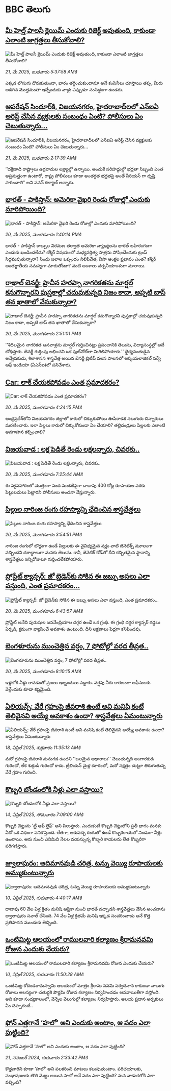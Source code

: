 # BBC తెలుగు## [మీ హెల్త్ పాలసీ క్లెయిమ్ ఎందుకు రిజెక్ట్ అవుతుంది, కాకుండా ఎలాంటి జాగ్రత్తలు తీసుకోవాలి?](https://www.bbc.com/telugu/articles/c1kvvp44mj2o?at_campaign=githubrss)![మీ హెల్త్ పాలసీ క్లెయిమ్ ఎందుకు రిజెక్ట్ అవుతుంది, కాకుండా ఎలాంటి జాగ్రత్తలు తీసుకోవాలి?](https://ichef.bbci.co.uk/ace/standard/240/cpsprodpb/06d5/live/e06606f0-3603-11f0-8947-7d6241f9fce9.jpg)_21, మే 2025, బుధవారం 5:37:58 AMకి_ఎక్కడ లొసుగు దొరుకుతుందా, భారం తగ్గించుకుందామా అనే కంపెనీలు చూస్తాయి తప్ప, మీరు అడిగిన మొత్తమంతా ఇచ్చేందుకు వాళ్లు ఎప్పుడూ సంసిద్ధంగా ఉండరు.## [ఆపరేషన్ సిందూర్‌కి, విజయనగరం, హైదరాబాద్‌లలో ఎన్ఐఏ అరెస్ట్ చేసిన వ్యక్తులకు సంబంధం ఏంటి? పోలీసులు ఏం చెబుతున్నారు...](https://www.bbc.com/telugu/articles/cx2xx02p4eno?at_campaign=githubrss)![ఆపరేషన్ సిందూర్‌కి, విజయనగరం, హైదరాబాద్‌లలో ఎన్ఐఏ అరెస్ట్ చేసిన వ్యక్తులకు సంబంధం ఏంటి? పోలీసులు ఏం చెబుతున్నారు...](https://ichef.bbci.co.uk/ace/standard/240/cpsprodpb/d8cb/live/92a9f520-3590-11f0-8519-3b5a01ebe413.jpg)_21, మే 2025, బుధవారం 2:17:39 AMకి_‘‘దక్షిణాది రాష్ట్రాలు ఉగ్రవాదుల లక్ష్యాల్లో ఉన్నాయి. అందుకే సరిహద్దుల్లో భద్రతా సిబ్బంది ఎంత అప్రమత్తంగా ఉంటారో, రాష్ట్ర పోలీసులు కూడా అంతర్గత భద్రతపై అంతే సీరియస్ గా దృష్టి సారించాలి" అని పవన్ కల్యాణ్ అన్నారు.## [భారత్ - పాకిస్తాన్: అమెరికా వైఖరి రెండు రోజుల్లో ఎందుకు మారిపోయింది?](https://www.bbc.com/telugu/articles/cj6r7jd5r49o?at_campaign=githubrss)![భారత్ - పాకిస్తాన్: అమెరికా వైఖరి రెండు రోజుల్లో ఎందుకు మారిపోయింది?](https://ichef.bbci.co.uk/ace/standard/240/cpsprodpb/bd26/live/7e326830-3594-11f0-8519-3b5a01ebe413.jpg)_20, మే 2025, మంగళవారం 1:40:14 PMకి_భారత్ - పాకిస్తాన్ కాల్పుల విరమణ తర్వాత అమెరికా వ్యాఖ్యలను భారత్ బహిరంగంగా ఎందుకు ఖండించలేదు? కశ్మీర్ విషయంలో మధ్యవర్తిత్వ పాత్రను పోషించేందుకు ట్రంప్ సిద్ధమవుతున్నారా? సింధు జలాల ఒప్పందం నిలిపివేత, వీసా ఆంక్షల ప్రభావం ఎంత? కశ్మీర్ అంతర్జాతీయ సమస్యగా మారుతోందా? వంటి అంశాలు చర్చనీయాంశంగా మారాయి.## [రాఖాల్‌ బెనర్జీ: ప్రాచీన హరప్పా నాగరికతను మార్షల్ కనుగొన్నారని పుస్తకాల్లో చదువుకున్నది నిజం కాదా, అప్పటి బాస్ తన ఖాతాలో వేసుకున్నారా?](https://www.bbc.com/telugu/articles/c0jzdxl1852o?at_campaign=githubrss)![రాఖాల్‌ బెనర్జీ: ప్రాచీన హరప్పా నాగరికతను మార్షల్ కనుగొన్నారని పుస్తకాల్లో చదువుకున్నది నిజం కాదా, అప్పటి బాస్ తన ఖాతాలో వేసుకున్నారా?](https://ichef.bbci.co.uk/ace/standard/240/cpsprodpb/bf48/live/5386b560-1cde-11f0-80b3-83959215671c.jpg)_20, మే 2025, మంగళవారం 2:51:01 PMకి_''శిథిలమైన నాగరికత ఆనవాళ్లను మార్షల్ గుర్తించినట్టు ప్రపంచానికి తెలుసు, విద్యాసంస్థల్లో అదే బోధిస్తారు. బెనర్జీ గుర్తింపు లభించని ఒక ఫుట్‌నోట్‌లా మిగిలిపోయారు.'' ధైర్యవంతుడైన అన్వేషకుడు, శిలాశాసన శాస్త్రవేత్త అయిన బెనర్జీ బ్రిటిష్ వలస పాలనలో ఆర్కియలాజికల్ సర్వే ఆఫ్ ఇండియా (ఏఎస్ఐ)లో పనిచేశారు.## [Car: లాక్ చేయకపోవడం ఎంత ప్రమాదకరం? ](https://www.bbc.com/telugu/articles/cdxkkg7qg85o?at_campaign=githubrss)![Car: లాక్ చేయకపోవడం ఎంత ప్రమాదకరం? ](https://ichef.bbci.co.uk/ace/standard/240/cpsprodpb/59e8/live/c4a3eca0-3592-11f0-8947-7d6241f9fce9.png)_20, మే 2025, మంగళవారం 4:24:15 PMకి_ఆంధ్రప్రదేశ్‌లోని విజయనగరం జిల్లాలో కారులో చిక్కుకుపోయి ఊపిరాడక నలుగురు చిన్నారులు మరణించారు. ఇలా పిల్లలు కారులో చిక్కుకోకుండా ఏం చేయాలి? తల్లిదండ్రులు పిల్లలకు ఎలాంటి అవగాహన కల్పించాలి?## [విజయవాడ : లక్ష పెడితే రెండు లక్షలన్నారు, చివరకు..](https://www.bbc.com/telugu/articles/cz700jqwww9o?at_campaign=githubrss)![విజయవాడ : లక్ష పెడితే రెండు లక్షలన్నారు, చివరకు..](https://ichef.bbci.co.uk/ace/standard/240/cpsprodpb/f5d4/live/2822ab40-354d-11f0-b7a7-db7402bc2830.jpg)_20, మే 2025, మంగళవారం 7:25:44 AMకి_ఈ వ్యవహారంలో మొత్తంగా వంద మందికిపైగా దాదాపు  400 కోట్ల రూపాయల వరకు పెట్టుబడులు పెట్టారని పోలీసులు అంచనా వేస్తున్నారు.## [పిల్లుల నారింజ రంగు రహస్యాన్ని ఛేదించిన శాస్త్రవేత్తలు](https://www.bbc.com/telugu/articles/ckgrr5v11zvo?at_campaign=githubrss)![పిల్లుల నారింజ రంగు రహస్యాన్ని ఛేదించిన శాస్త్రవేత్తలు](https://ichef.bbci.co.uk/ace/standard/240/cpsprodpb/280f/live/77fa4be0-3585-11f0-8947-7d6241f9fce9.jpg)_20, మే 2025, మంగళవారం 3:54:51 PMకి_నారింజ రంగులో బొద్దుగా ఉండే పిల్లులకు ఈ వైవిధ్యమైన వర్ణం వాటి జెనెటిక్స్ మూలంగా  వచ్చిందని దశాబ్దాలుగా మనకు తెలుసు. కానీ, జెనెటిక్ కోడ్‌లో దీని కచ్చితమైన స్థానాన్ని శాస్త్రవేత్తలు ఇన్నిరోజులూ గుర్తించలేకపోయారు.## [ప్రోస్టేట్‌ క్యాన్సర్: జో బైడెన్‌కు సోకిన ఈ జబ్బు అసలు ఎలా వస్తుంది, ఎంత ప్రమాదకరం...](https://www.bbc.com/telugu/articles/c8d1gdm0931o?at_campaign=githubrss)![ప్రోస్టేట్‌ క్యాన్సర్: జో బైడెన్‌కు సోకిన ఈ జబ్బు అసలు ఎలా వస్తుంది, ఎంత ప్రమాదకరం...](https://ichef.bbci.co.uk/ace/standard/240/cpsprodpb/e071/live/496bf160-351d-11f0-9bef-57995c6ac302.jpg)_20, మే 2025, మంగళవారం 6:43:57 AMకి_ప్రోస్టేట్ అనేది పురుషుల జననేంద్రియాల దగ్గర ఉండే ఒక గ్రంథి. ఈ గ్రంథి దగ్గర క్యాన్సర్ గడ్డలు ఏర్పడి, క్రమంగా వ్యాపించే అవకాశం ఉంటుంది. దీని లక్షణాలు పెద్దగా కనిపించవు.## [బెంగళూరును ముంచెత్తిన వర్షం, 7 ఫోటోల్లో వరద తీవ్రత..](https://www.bbc.com/telugu/articles/c74nn9n8lppo?at_campaign=githubrss)![బెంగళూరును ముంచెత్తిన వర్షం, 7 ఫోటోల్లో వరద తీవ్రత..](https://ichef.bbci.co.uk/ace/standard/240/cpsprodpb/afa8/live/975b6de0-3551-11f0-b7a7-db7402bc2830.jpg)_20, మే 2025, మంగళవారం 8:10:15 AMకి_ఇళ్లలోకి నీళ్లు రావడంతో  ప్రజలు ఇబ్బందులు పడ్డారు. వర్షపు నీరు కారణంగా ఆఫీసులకు వెళ్లేందుకు కూడా కష్టమైంది.## [ఏలియన్స్: వేరే గ్రహంపై జీవరాశి ఉంటే అవి మనిషి కంటే తెలివైనవి అయ్యే అవకాశం ఉందా? శాస్త్రవేత్తలు ఏమంటున్నారు](https://www.bbc.com/telugu/articles/cn7xelz1r85o?at_campaign=githubrss)![ఏలియన్స్: వేరే గ్రహంపై జీవరాశి ఉంటే అవి మనిషి కంటే తెలివైనవి అయ్యే అవకాశం ఉందా? శాస్త్రవేత్తలు ఏమంటున్నారు](https://ichef.bbci.co.uk/ace/standard/240/cpsprodpb/b07b/live/a29a56f0-1b9b-11f0-a455-cf1d5f751d2f.png)_18, ఏప్రిల్ 2025, శుక్రవారం 11:35:13 AMకి_మరో గ్రహంపై జీవరాశి మనుగడ ఉందని ''బలమైన ఆధారాలు'' చెబుతున్నది అంగారకుడి గురించో, లేక శుక్రుడి గురించో కాదు. ట్రిలియన్ మైళ్ల దూరంలో, మరో నక్షత్రం చుట్టూ తిరుగుతున్న వేరే గ్రహం గురించి.## [కొబ్బరి బోండంలోకి నీళ్లు ఎలా వస్తాయి?](https://www.bbc.com/telugu/articles/czjn4mzxxy8o?at_campaign=githubrss)![కొబ్బరి బోండంలోకి నీళ్లు ఎలా వస్తాయి?](https://ichef.bbci.co.uk/ace/standard/240/cpsprodpb/46c5/live/684a55e0-18fd-11f0-8b11-7756b7b808cc.jpg)_14, ఏప్రిల్ 2025, సోమవారం 7:09:00 AMకి_కొబ్బరి చెట్టును 'ట్రీ ఆఫ్ లైఫ్' అని పిలుస్తారు. ఎందుకంటే కొబ్బరి చెట్టులోని ప్రతీ భాగం మనకు ఏదో ఒక విధంగా పనికొస్తుంది. లేతగా, ఆకుపచ్చ రంగులో ఉండే కొబ్బరికాయలో నిండుగా నీళ్లు ఉంటాయి. ఆరు నుంచి ఎనిమిది నెలల వయస్సున్న కొబ్బరి కాయలను లేత కొబ్బరిగా పరిగణిస్తారు.## [జ్వాలాపురం: ఆదిమానవుడి చరిత్ర, టన్ను వెయ్యి రూపాయలకు అమ్ముకుంటున్నారు ](https://www.bbc.com/telugu/articles/creqqnwdd5qo?at_campaign=githubrss)![జ్వాలాపురం: ఆదిమానవుడి చరిత్ర, టన్ను వెయ్యి రూపాయలకు అమ్ముకుంటున్నారు ](https://ichef.bbci.co.uk/ace/standard/240/cpsprodpb/765e/live/b472e2d0-15b4-11f0-842b-a7355694993d.jpg)_10, ఏప్రిల్ 2025, గురువారం 4:40:17 AMకి_దాదాపు 60 వేల ఏళ్ల క్రితం మనిషి ఆఫ్రికా నుంచి భారత్ వచ్చాడని శాస్త్రవేత్తలు వేసిన అంచనాను జ్వాలాపురం సవాల్ చేసింది. 74 వేల ఏళ్ల క్రితమే మనిషి ఇక్కడ సంచరించాడు అనే కొత్త ప్రతిపాదన ముందుకు తెచ్చింది.## [ఒంటిమిట్ట ఆలయంలో రాములవారి కల్యాణం శ్రీరామనవమి రోజున ఎందుకు చేయరు?](https://www.bbc.com/telugu/articles/ce822j5e465o?at_campaign=githubrss)![ఒంటిమిట్ట ఆలయంలో రాములవారి కల్యాణం శ్రీరామనవమి రోజున ఎందుకు చేయరు?](https://ichef.bbci.co.uk/ace/standard/240/cpsprodpb/fed5/live/25534d40-1601-11f0-b58a-6113af226972.jpg)_10, ఏప్రిల్ 2025, గురువారం 11:50:28 AMకి_ఒంటిమిట్ట కోదండరామస్వామి ఆలయంలో మాత్రం శ్రీరామ నవమి పర్వదినాన కాకుండా నాలుగు రోజులు ఆలస్యంగా చతుర్దశి పౌర్ణమి రోజున కల్యాణం నిర్వహించడం ఆనవాయితీగా వస్తోంది. అది కూడా సంధ్యకాలంలో, వెన్నెల వెలుగుల్లో కల్యాణం నిర్వహిస్తారు. ఆలయ ప్రధాన అర్చకులు ఏం చెప్పారంటే..## [ఫోన్ ఎత్తగానే ‘హలో’ అని ఎందుకు అంటాం, ఆ పదం ఎలా పుట్టింది?](https://www.bbc.com/telugu/articles/cgj7x7gdjq4o?at_campaign=githubrss)![ఫోన్ ఎత్తగానే ‘హలో’ అని ఎందుకు అంటాం, ఆ పదం ఎలా పుట్టింది?](https://ichef.bbci.co.uk/ace/standard/240/cpsprodpb/0618/live/7a20ebb0-a807-11ef-b21e-5359bd56d02f.jpg)_21, నవంబర్ 2024, గురువారం 2:33:42 PMకి_కొత్తవారిని కూడా ‘హలో’ అని పలకరించి మాటలు కలుపుతుంటాం.  పరిచయాలకు, సంభాషణలకు తొలి మెట్టు అయిన హలో అనే పదం ఎలా పుట్టింది? మన వాడుకలోకి ఎలా వచ్చింది?